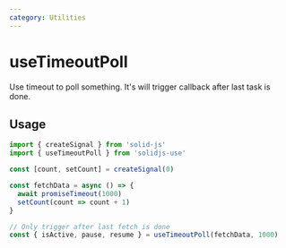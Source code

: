 ```yaml
---
category: Utilities
---
```


# useTimeoutPoll

Use timeout to poll something. It's will trigger callback after last task is done.

## Usage

```js
import { createSignal } from 'solid-js'
import { useTimeoutPoll } from 'solidjs-use'

const [count, setCount] = createSignal(0)

const fetchData = async () => {
  await promiseTimeout(1000)
  setCount(count => count + 1)
}

// Only trigger after last fetch is done
const { isActive, pause, resume } = useTimeoutPoll(fetchData, 1000)
```

